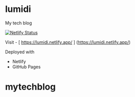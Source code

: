 # lumidi
My tech blog

[![Netlify Status](https://api.netlify.com/api/v1/badges/97b4700e-984a-494e-a45f-e7ace887b641/deploy-status)](https://app.netlify.com/sites/lumidi/deploys)

Visit - [ https://lumidi.netlify.app/ ] (https://lumidi.netlify.app/)


Deployed with

- Netlify
- GitHub Pages
# mytechblog
